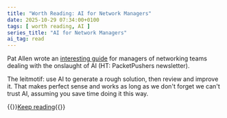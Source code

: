```yaml
---
title: "Worth Reading: AI for Network Managers"
date: 2025-10-29 07:34:00+0100
tags: [ worth reading, AI ]
series_title: "AI for Network Managers"
ai_tag: read
---
```

Pat Allen wrote an [interesting guide](https://www.layer8packet.io/home/ai-for-network-managers-leading-teams-in-the-age-of-intelligent-automation) for managers of networking teams dealing with the onslaught of AI (HT: PacketPushers newsletter).

The leitmotif: use AI to generate a rough solution, then review and improve it. That makes perfect sense and works as long as we don't forget we can't trust AI, assuming you save time doing it this way.

{{<jump>}}[Keep reading](https://www.layer8packet.io/home/ai-for-network-managers-leading-teams-in-the-age-of-intelligent-automation){{</jump>}}
